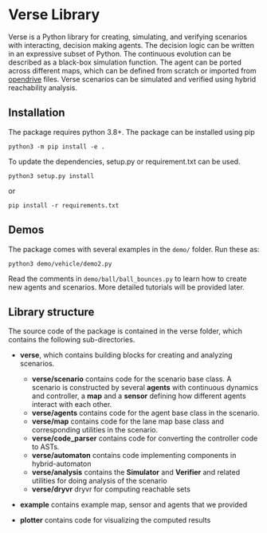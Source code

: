 # Verse Library

Verse is a Python library for creating, simulating, and verifying scenarios with interacting, decision making agents. The decision logic can be written in an expressive subset of Python. The continuous evolution can be described as a black-box simulation function. The agent can be ported across different maps, which can be defined from scratch or imported from [opendrive](https://www.opendrive.com/) files. Verse scenarios can be simulated and verified using hybrid reachability analysis. 

## Installation
The package requires python 3.8+. The package can be installed using pip

```
python3 -m pip install -e .
```
To update the dependencies, setup.py or requirement.txt can be used.

```
python3 setup.py install
```
or
```
pip install -r requirements.txt
```

## Demos
The package comes with several examples in the  ```demo/``` folder. Run these as:

```
python3 demo/vehicle/demo2.py 
```

Read the comments in ```demo/ball/ball_bounces.py``` to learn how to create new agents and scenarios. More detailed tutorials will be provided later.

## Library structure

The source code of the package is contained in the verse folder, which contains the following sub-directories.

- **verse**, which contains building blocks for creating and analyzing scenarios.
  
  - **verse/scenario** contains code for the scenario base class. A scenario is constructed by several **agents** with continuous dynamics and controller, a **map** and a **sensor** defining how different agents interact with each other.
  - **verse/agents** contains code for the agent base class in the scenario. 
  - **verse/map** contains code for the lane map base class and corresponding utilities in the scenario.
  - **verse/code_parser** contains code for converting the controller code to ASTs. 
  - **verse/automaton** contains code implementing components in hybrid-automaton
  - **verse/analysis** contains the **Simulator** and **Verifier** and related utilities for doing analysis of the scenario
  - **verse/dryvr** dryvr for computing reachable sets


- **example** contains example map, sensor and agents that we provided


- **plotter** contains code for visualizing the computed results
